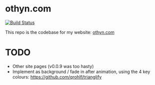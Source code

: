 # othyn.com
[![Build Status](https://semaphoreci.com/api/v1/othyn/othyn-com/branches/master/badge.svg)](https://semaphoreci.com/othyn/othyn-com)

This repo is the codebase for my website: [othyn.com](https://othyn.com)

# TODO
- Other site pages (v0.0.9 was too hasty)
- Implement as background / fade in after animation, using the 4 key colours: https://github.com/qrohlf/trianglify
